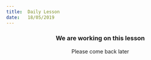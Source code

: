 ```yaml
---
title:  Daily Lesson
date:   18/05/2019
---
```


### <center>We are working on this lesson</center>
<center>Please come back later</center>